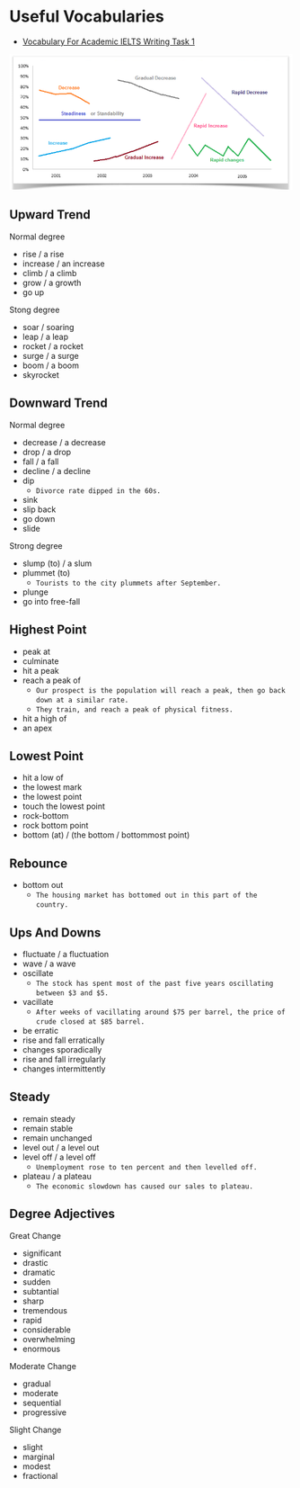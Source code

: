 # Useful Vocabularies

- [Vocabulary For Academic IELTS Writing Task 1](https://www.ielts-mentor.com/48-ielts-vocabulary/vocabulary-for-academic-ielts-writing-task-1/528-vocabulary-for-academic-ielts-writing-task-1-part-1)

![line](line.png)

## Upward Trend

Normal degree
- rise / a rise
- increase / an increase
- climb / a climb
- grow / a growth
- go up

Stong degree
- soar / soaring
- leap / a leap
- rocket / a rocket
- surge / a surge
- boom / a boom
- skyrocket

## Downward Trend

Normal degree
- decrease / a decrease
- drop / a drop
- fall / a fall
- decline / a decline
- dip
  - `Divorce rate dipped in the 60s.`
- sink
- slip back
- go down
- slide

Strong degree
- slump (to) / a slum
- plummet (to)
  - `Tourists to the city plummets after September.`
- plunge
- go into free-fall

## Highest Point

- peak at
- culminate
- hit a peak
- reach a peak of
  - `Our prospect is the population will reach a peak, then go back down at a similar rate.`
  - `They train, and reach a peak of physical fitness.`
- hit a high of
- an apex

## Lowest Point

- hit a low of
- the lowest mark
- the lowest point
- touch the lowest point
- rock-bottom
- rock bottom point
- bottom (at) / (the bottom / bottommost point)

## Rebounce

- bottom out
  - `The housing market has bottomed out in this part of the country.`

## Ups And Downs
- fluctuate / a fluctuation
- wave / a wave
- oscillate
  - `The stock has spent most of the past five years oscillating between $3 and $5.`
- vacillate
  - `After weeks of vacillating around $75 per barrel, the price of crude closed at $85 barrel.`
- be erratic
- rise and fall erratically
- changes sporadically
- rise and fall irregularly
- changes intermittently

## Steady
- remain steady
- remain stable
- remain unchanged
- level out / a level out
- level off / a level off
  - `Unemployment rose to ten percent and then levelled off.`
- plateau / a plateau
  - `The economic slowdown has caused our sales to plateau.`

## Degree Adjectives

Great Change
- significant
- drastic
- dramatic
- sudden
- subtantial
- sharp
- tremendous
- rapid
- considerable
- overwhelming
- enormous

Moderate Change
- gradual
- moderate
- sequential
- progressive

Slight Change
- slight
- marginal
- modest
- fractional